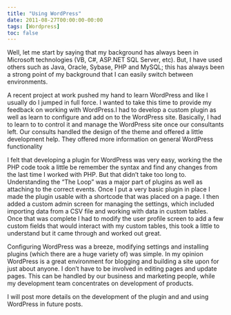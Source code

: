 ```yaml
---
title: "Using WordPress"
date: 2011-08-27T00:00:00-00:00
tags: [Wordpress]
toc: false
---
```

Well, let me start by saying that my background has always been in Microsoft technologies (VB, C#, ASP.NET SQL Server, etc). But, I have used others such as Java, Oracle, Sybase, PHP and MySQL; this has always been a strong point of my background that I can easily switch between environments.

A recent project at work pushed my hand to learn WordPress and like I usually do I jumped in full force. I wanted to take this time to provide my feedback on working with WordPress.I had to develop a custom plugin as well as learn to configure and add on to the WordPress site. Basically, I had to learn to to control it and manage the WordPress site once our consultants left. Our consults handled the design of the theme and offered a little development help. They offered more information on general WordPress functionality

I felt that developing a plugin for WordPress was very easy, working the the PHP code took a little be remember the syntax and find any changes from the last time I worked with PHP. But that didn’t take too long to. Understanding the “The Loop” was a major part of plugins as well as attaching to the correct events. Once I put a very basic plugin in place I made the plugin usable with a shortcode that was placed on a page. I then added a custom admin screen for managing the settings, which included importing data from a CSV file and working with data in custom tables. Once that was complete I had to modify the user profile screen to add a few custom fields that would interact with my custom tables, this took a little to understand but it came through and worked out great.

Configuring WordPress was a breeze, modifying settings and installing plugins (which there are a huge variety of) was simple. In my opinion WordPress is a great environment for blogging and building a site upon for just about anyone. I don’t have to be involved in editing pages and update pages. This can be handled by our business and marketing people, while my development team concentrates on development of products.

I will post more details on the development of the plugin and and using WordPress in future posts.
